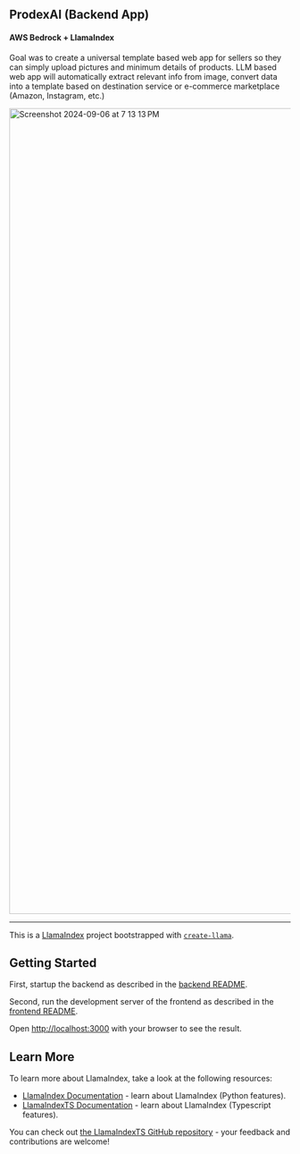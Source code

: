 ## ProdexAI (Backend App)

#### AWS Bedrock + LlamaIndex

Goal was to create a universal template based web app for sellers so they can simply upload pictures and minimum details of products. LLM based web app will automatically extract relevant info from image, convert data into a template based on destination service or e-commerce marketplace (Amazon, Instagram, etc.)

<img width="1440" alt="Screenshot 2024-09-06 at 7 13 13 PM" src="https://github.com/user-attachments/assets/a95354f1-0271-481d-91d8-c57bd573e213">


-------

This is a [LlamaIndex](https://www.llamaindex.ai/) project bootstrapped with [`create-llama`](https://github.com/run-llama/LlamaIndexTS/tree/main/packages/create-llama).

## Getting Started

First, startup the backend as described in the [backend README](./backend/README.md).

Second, run the development server of the frontend as described in the [frontend README](./frontend/README.md).

Open [http://localhost:3000](http://localhost:3000) with your browser to see the result.

## Learn More

To learn more about LlamaIndex, take a look at the following resources:

- [LlamaIndex Documentation](https://docs.llamaindex.ai) - learn about LlamaIndex (Python features).
- [LlamaIndexTS Documentation](https://ts.llamaindex.ai) - learn about LlamaIndex (Typescript features).

You can check out [the LlamaIndexTS GitHub repository](https://github.com/run-llama/LlamaIndexTS) - your feedback and contributions are welcome!

